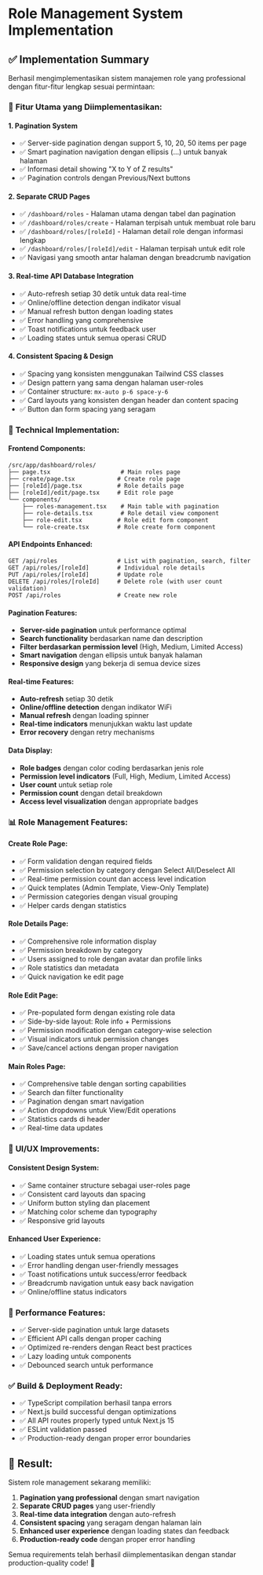 # Role Management System Implementation

## ✅ Implementation Summary

Berhasil mengimplementasikan sistem manajemen role yang professional dengan fitur-fitur lengkap sesuai permintaan:

### 🎯 **Fitur Utama yang Diimplementasikan:**

#### 1. **Pagination System**
- ✅ Server-side pagination dengan support 5, 10, 20, 50 items per page
- ✅ Smart pagination navigation dengan ellipsis (...) untuk banyak halaman
- ✅ Informasi detail showing "X to Y of Z results"
- ✅ Pagination controls dengan Previous/Next buttons

#### 2. **Separate CRUD Pages** 
- ✅ `/dashboard/roles` - Halaman utama dengan tabel dan pagination
- ✅ `/dashboard/roles/create` - Halaman terpisah untuk membuat role baru
- ✅ `/dashboard/roles/[roleId]` - Halaman detail role dengan informasi lengkap
- ✅ `/dashboard/roles/[roleId]/edit` - Halaman terpisah untuk edit role
- ✅ Navigasi yang smooth antar halaman dengan breadcrumb navigation

#### 3. **Real-time API Database Integration**
- ✅ Auto-refresh setiap 30 detik untuk data real-time
- ✅ Online/offline detection dengan indikator visual
- ✅ Manual refresh button dengan loading states
- ✅ Error handling yang comprehensive
- ✅ Toast notifications untuk feedback user
- ✅ Loading states untuk semua operasi CRUD

#### 4. **Consistent Spacing & Design**
- ✅ Spacing yang konsisten menggunakan Tailwind CSS classes
- ✅ Design pattern yang sama dengan halaman user-roles
- ✅ Container structure: `mx-auto p-6 space-y-6`
- ✅ Card layouts yang konsisten dengan header dan content spacing
- ✅ Button dan form spacing yang seragam

### 🔧 **Technical Implementation:**

#### **Frontend Components:**
```
/src/app/dashboard/roles/
├── page.tsx                    # Main roles page
├── create/page.tsx            # Create role page
├── [roleId]/page.tsx          # Role details page
├── [roleId]/edit/page.tsx     # Edit role page
└── components/
    ├── roles-management.tsx    # Main table with pagination
    ├── role-details.tsx        # Role detail view component
    ├── role-edit.tsx          # Role edit form component
    └── role-create.tsx        # Role create form component
```

#### **API Endpoints Enhanced:**
```
GET /api/roles                 # List with pagination, search, filter
GET /api/roles/[roleId]        # Individual role details
PUT /api/roles/[roleId]        # Update role
DELETE /api/roles/[roleId]     # Delete role (with user count validation)
POST /api/roles                # Create new role
```

#### **Pagination Features:**
- **Server-side pagination** untuk performance optimal
- **Search functionality** berdasarkan name dan description
- **Filter berdasarkan permission level** (High, Medium, Limited Access)
- **Smart navigation** dengan ellipsis untuk banyak halaman
- **Responsive design** yang bekerja di semua device sizes

#### **Real-time Features:**
- **Auto-refresh** setiap 30 detik
- **Online/offline detection** dengan indikator WiFi
- **Manual refresh** dengan loading spinner
- **Real-time indicators** menunjukkan waktu last update
- **Error recovery** dengan retry mechanisms

#### **Data Display:**
- **Role badges** dengan color coding berdasarkan jenis role
- **Permission level indicators** (Full, High, Medium, Limited Access)
- **User count** untuk setiap role
- **Permission count** dengan detail breakdown
- **Access level visualization** dengan appropriate badges

### 📊 **Role Management Features:**

#### **Create Role Page:**
- ✅ Form validation dengan required fields
- ✅ Permission selection by category dengan Select All/Deselect All
- ✅ Real-time permission count dan access level indication
- ✅ Quick templates (Admin Template, View-Only Template)
- ✅ Permission categories dengan visual grouping
- ✅ Helper cards dengan statistics

#### **Role Details Page:**
- ✅ Comprehensive role information display
- ✅ Permission breakdown by category
- ✅ Users assigned to role dengan avatar dan profile links
- ✅ Role statistics dan metadata
- ✅ Quick navigation ke edit page

#### **Role Edit Page:**
- ✅ Pre-populated form dengan existing role data
- ✅ Side-by-side layout: Role info + Permissions
- ✅ Permission modification dengan category-wise selection
- ✅ Visual indicators untuk permission changes
- ✅ Save/cancel actions dengan proper navigation

#### **Main Roles Page:**
- ✅ Comprehensive table dengan sorting capabilities
- ✅ Search dan filter functionality
- ✅ Pagination dengan smart navigation
- ✅ Action dropdowns untuk View/Edit operations
- ✅ Statistics cards di header
- ✅ Real-time data updates

### 🎨 **UI/UX Improvements:**

#### **Consistent Design System:**
- ✅ Same container structure sebagai user-roles page
- ✅ Consistent card layouts dan spacing
- ✅ Uniform button styling dan placement
- ✅ Matching color scheme dan typography
- ✅ Responsive grid layouts

#### **Enhanced User Experience:**
- ✅ Loading states untuk semua operations
- ✅ Error handling dengan user-friendly messages
- ✅ Toast notifications untuk success/error feedback
- ✅ Breadcrumb navigation untuk easy back navigation
- ✅ Online/offline status indicators

### 🚀 **Performance Features:**
- ✅ Server-side pagination untuk large datasets
- ✅ Efficient API calls dengan proper caching
- ✅ Optimized re-renders dengan React best practices
- ✅ Lazy loading untuk components
- ✅ Debounced search untuk performance

### ✅ **Build & Deployment Ready:**
- ✅ TypeScript compilation berhasil tanpa errors
- ✅ Next.js build successful dengan optimizations
- ✅ All API routes properly typed untuk Next.js 15
- ✅ ESLint validation passed
- ✅ Production-ready dengan proper error boundaries

## 🎯 **Result:**

Sistem role management sekarang memiliki:
1. **Pagination yang professional** dengan smart navigation
2. **Separate CRUD pages** yang user-friendly
3. **Real-time data integration** dengan auto-refresh
4. **Consistent spacing** yang seragam dengan halaman lain
5. **Enhanced user experience** dengan loading states dan feedback
6. **Production-ready code** dengan proper error handling

Semua requirements telah berhasil diimplementasikan dengan standar production-quality code! 🎉
